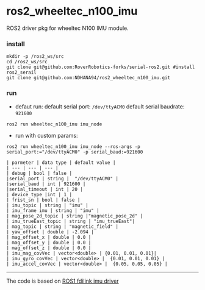 # ros2_wheeltec_n100_imu

ROS2 driver pkg for wheeltec N100 IMU module.


### install
```
mkdir -p /ros2_ws/src
cd /ros2_ws/src
git clone git@github.com:RoverRobotics-forks/serial-ros2.git #install ros2_serail
git clone git@github.com:NDHANA94/ros2_wheeltec_n100_imu.git

```
### run

* defaut run:
default serial port: `/dev/ttyACM0`
default serial baudrate: `921600`
```
ros2 run wheeltec_n100_imu imu_node 
```

* run with custom params:
```
ros2 run wheeltec_n100_imu imu_node --ros-args -p serial_port:="/dev/ttyACM0" -p serial_baud:=921600
```

    | parmeter | data type | default value |
    | --- | --- | --- |
    | debug | bool | false |
    |serial_port | string |  "/dev/ttyACM0" |
    |serial_baud | int | 921600 |
    |serial_timeout | int | 20 |
    | device_type |int | 1 |
    | frist_sn | bool | false |
    | imu_topic | string | "imu" |
    | imu_frame imu | string | "imu" |
    | mag_pose_2d_topic | string |"magnetic_pose_2d" |
    | imu_trueEast_topic | string | "imu_trueEast"|
    | mag_topic | string | "magnetic_field" |
    | yaw_offset | double | -2.094 |
    | mag_offset_x | double | 0.0 |
    | mag_offset_y | double | 0.0 |
    | mag_offset_z | double | 0.0 |
    | imu_mag_covVec | vector<double> | {0.01, 0.01, 0.01}|
    | imu_gyro_covVec | vector<double> |  {0.01, 0.01, 0.01} |
    | imu_accel_covVec | vector<double> |  {0.05, 0.05, 0.05} |

-----------------------------------------------------------------------------------

The code is based on [ROS1 fdilink imu driver](https://github.com/sbgisen/fdilink_ahrs)

